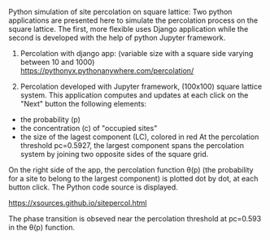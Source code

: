 
Python simulation of site percolation on square lattice:
Two python applications are presented here to simulate the percolation process on the square lattice. The first, more flexible uses Django application while the second is developed with the help of python Jupyter framework.

1. Percolation with django app: (variable size with a square side varying between 10 and 1000)
   https://pythonyx.pythonanywhere.com/percolation/

2. Percolation developed with Jupyter framework, (100x100) square lattice system. This application computes and updates at each click on the "Next" button the following elements:
- the probability (p)
- the concentration (c) of "occupied sites"
- the size of the lagest component (LC), colored in red
At the percolation threshold pc=0.5927, the largest component spans the percolation system by joining two opposite sides of the square grid.

On the right side of the app, the percolation function θ(p) (the probability for a site to belong to the largest component) is plotted dot by dot, at each button click. 
The Python code source is displayed.

https://xsources.github.io/sitepercol.html

The phase transition is obseved near the percolation threshold at pc=0.593 in the  θ(p) function.
